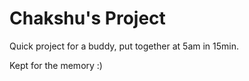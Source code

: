 # Chakshu's Project
Quick project for a buddy, put together at 5am in 15min.

Kept for the memory :)
